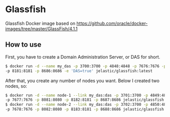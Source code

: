 # Glassfish

Glassfish Docker image based on https://github.com/oracle/docker-images/tree/master/GlassFish/4.1.1

## How to use

First, you have to create a Domain Administration Server, or DAS for short.

```bash
$ docker run -d --name my_das -p 3700:3700 -p 4848:4848 -p 7676:7676 -p 8080:8080 \
-p 8181:8181 -p 8686:8686 -e 'DAS=true' jelastic/glassfish:latest
```

After that, you create any number of nodes you want. Below I created two nodes, so:

```bash
$ docker run -d --name node-1 --link my_das:das -p 3701:3700 -p 4849:4848 \
-p 7677:7676 -p 8081:8080 -p 8182:8181 -p 8687:8686 jelastic/glassfish:latest
$ docker run -d --name node-2 --link my_das:das -p 3702:3700 -p 4850:4848 \
-p 7678:7676 -p 8082:8080 -p 8183:8181 -p 8688:8686 jelastic/glassfish:latest
```
